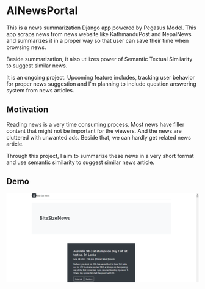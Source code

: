 # AINewsPortal

This is a news summarization Django app powered by Pegasus Model. This app scraps news from news website like KathmanduPost and NepalNews and summarizes it in a proper way so that user can save their time when browsing news.

Beside summarization, it also utilizes power of Semantic Textual Similarity to suggest similar news.

It is an ongoing project. Upcoming feature includes, tracking user behavior for proper news suggestion and I'm planning to include question answering system from news articles.


## Motivation

Reading news is a very time consuming process. Most news have filler content that might not be important for the viewers. And the news are cluttered with unwanted ads. Beside that, we can hardly get related news article.

Through this project, I aim to summarize these news in a very short format and use semantic similarity to suggest similar news article.


## Demo

![alt text](https://github.com/saurabkunwar/AINewsPortal/blob/master/images/1.PNG)

